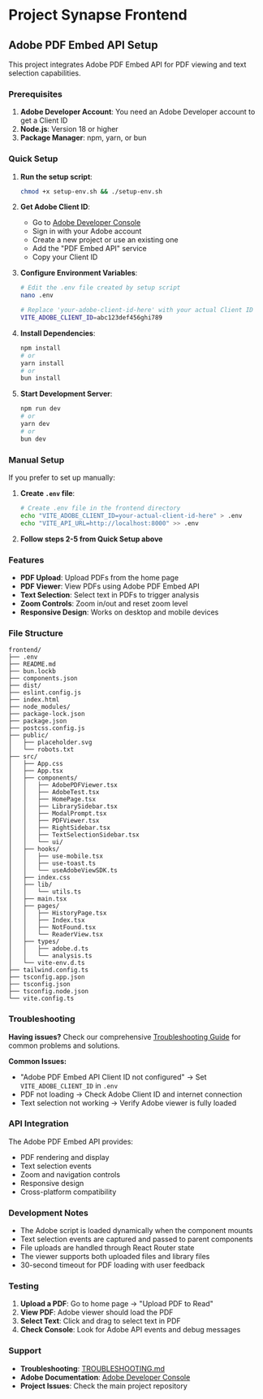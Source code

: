 # Project Synapse Frontend

## Adobe PDF Embed API Setup

This project integrates Adobe PDF Embed API for PDF viewing and text selection capabilities.

### Prerequisites

1. **Adobe Developer Account**: You need an Adobe Developer account to get a Client ID
2. **Node.js**: Version 18 or higher
3. **Package Manager**: npm, yarn, or bun

### Quick Setup

1. **Run the setup script**:
   ```bash
   chmod +x setup-env.sh && ./setup-env.sh
   ```

2. **Get Adobe Client ID**:
   - Go to [Adobe Developer Console](https://www.adobe.com/go/dcsdks_credentials)
   - Sign in with your Adobe account
   - Create a new project or use an existing one
   - Add the "PDF Embed API" service
   - Copy your Client ID

3. **Configure Environment Variables**:
   ```bash
   # Edit the .env file created by setup script
   nano .env
   
   # Replace 'your-adobe-client-id-here' with your actual Client ID
   VITE_ADOBE_CLIENT_ID=abc123def456ghi789
   ```

4. **Install Dependencies**:
   ```bash
   npm install
   # or
   yarn install
   # or
   bun install
   ```

5. **Start Development Server**:
   ```bash
   npm run dev
   # or
   yarn dev
   # or
   bun dev
   ```

### Manual Setup

If you prefer to set up manually:

1. **Create `.env` file**:
   ```bash
   # Create .env file in the frontend directory
   echo "VITE_ADOBE_CLIENT_ID=your-actual-client-id-here" > .env
   echo "VITE_API_URL=http://localhost:8000" >> .env
   ```

2. **Follow steps 2-5 from Quick Setup above**

### Features

- **PDF Upload**: Upload PDFs from the home page
- **PDF Viewer**: View PDFs using Adobe PDF Embed API
- **Text Selection**: Select text in PDFs to trigger analysis
- **Zoom Controls**: Zoom in/out and reset zoom level
- **Responsive Design**: Works on desktop and mobile devices

### File Structure

```
frontend/
├── .env
├── README.md
├── bun.lockb
├── components.json
├── dist/
├── eslint.config.js
├── index.html
├── node_modules/
├── package-lock.json
├── package.json
├── postcss.config.js
├── public/
│   ├── placeholder.svg
│   └── robots.txt
├── src/
│   ├── App.css
│   ├── App.tsx
│   ├── components/
│   │   ├── AdobePDFViewer.tsx
│   │   ├── AdobeTest.tsx
│   │   ├── HomePage.tsx
│   │   ├── LibrarySidebar.tsx
│   │   ├── ModalPrompt.tsx
│   │   ├── PDFViewer.tsx
│   │   ├── RightSidebar.tsx
│   │   ├── TextSelectionSidebar.tsx
│   │   └── ui/
│   ├── hooks/
│   │   ├── use-mobile.tsx
│   │   ├── use-toast.ts
│   │   └── useAdobeViewSDK.ts
│   ├── index.css
│   ├── lib/
│   │   └── utils.ts
│   ├── main.tsx
│   ├── pages/
│   │   ├── HistoryPage.tsx
│   │   ├── Index.tsx
│   │   ├── NotFound.tsx
│   │   └── ReaderView.tsx
│   ├── types/
│   │   ├── adobe.d.ts
│   │   └── analysis.ts
│   └── vite-env.d.ts
├── tailwind.config.ts
├── tsconfig.app.json
├── tsconfig.json
├── tsconfig.node.json
└── vite.config.ts
```

### Troubleshooting

**Having issues?** Check our comprehensive [Troubleshooting Guide](./TROUBLESHOOTING.md) for common problems and solutions.

**Common Issues:**
- "Adobe PDF Embed API Client ID not configured" → Set `VITE_ADOBE_CLIENT_ID` in `.env`
- PDF not loading → Check Adobe Client ID and internet connection
- Text selection not working → Verify Adobe viewer is fully loaded

### API Integration

The Adobe PDF Embed API provides:
- PDF rendering and display
- Text selection events
- Zoom and navigation controls
- Responsive design
- Cross-platform compatibility

### Development Notes

- The Adobe script is loaded dynamically when the component mounts
- Text selection events are captured and passed to parent components
- File uploads are handled through React Router state
- The viewer supports both uploaded files and library files
- 30-second timeout for PDF loading with user feedback

### Testing

1. **Upload a PDF**: Go to home page → "Upload PDF to Read"
2. **View PDF**: Adobe viewer should load the PDF
3. **Select Text**: Click and drag to select text in PDF
4. **Check Console**: Look for Adobe API events and debug messages

### Support

- **Troubleshooting**: [TROUBLESHOOTING.md](./TROUBLESHOOTING.md)
- **Adobe Documentation**: [Adobe Developer Console](https://www.adobe.com/go/dcsdks_credentials)
- **Project Issues**: Check the main project repository
